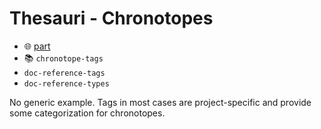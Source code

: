 # Thesauri - Chronotopes

- 🌐 [part](https://github.com/vedph/cadmus-general/blob/master/docs/chronotopes.md)
- 📚 `chronotope-tags`
- `doc-reference-tags`
- `doc-reference-types`

No generic example. Tags in most cases are project-specific and provide some categorization for chronotopes.
